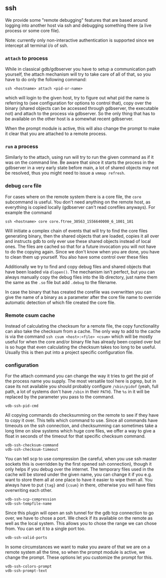 ## ssh
We provide some "remote debugging" features that are based around logging into another host via ssh and debugging
something there (a live process or some core file). 

Note: currently only non-interactive authentication is supported since we intercept all terminal i/o of ssh.

### `attach` to process

While in classical gdb/gdbserver you have to setup a communication path yourself, the attach mechanism will try to take
care of all of that, so you have to do only the following command:

```
ssh <hostname> attach <pid-or-name>
```

which will login to the given host, try to figure out what pid the name is referring to (see configuration for options
to control that), copy over the binary (shared objects can be accessed through gdbserver, the executable not) and attach
to the process via gdbserver. So the only thing that has to be available on the other host is a somewhat recent
gdbserver.

When the prompt module is active, this will also change the prompt to make it clear that you are attached to a remote
process.

### `run` a process

Similarly to the attach, using run will try to run the given command as if it was on the command line. Be aware that
since it starts the process in the gdbserver in a very early state before main, a lot of shared objects may not be
resolved, thus you might need to issue a `vmmap refresh`.

### debug `core` file

For cases where on the remote system there is a core file, the `core` subcommand is useful. You don't need anything on
the remote host, as everything is copied locally (gdbserver can't read corefiles anyways). For example the command

```
ssh <hostname> core core.ftree_30563_1556640000_6_1001_101
```

Will initiate a complex chain of events that will try to find the core files generating binary, then the shared objects
that are loaded, copies it all over and instructs gdb to only ever use these shared objects instead of local ones. The
files are cached so that for a future invocation you will not have to do the copying again. Since we don't know when you
are done, you have to clean them up yourself. You also have some control over these files

Additionally we try to find and copy debug files and shared objects that have been loaded via `dlopen()`. The mechanism
isn't perfect, but you can always manually copy the debug files into the lib directory, just name them the same as the
`.so` file but add `.debug` to the filename.

In case the binary that has created the corefile was overwritten you can give the name of a binary as a parameter after
the core file name to override automatic detection of which file created the core file.

### Remote csum cache
Instead of calculating the checksum for a remote file, the copy functionality can also take the checksum from a cache.
The only way to add to the cache is via the command `ssh csum <host>:<file> <csum>` which will be mostly useful for when
the core and/or binary file has already been copied over but is so huge that even calculating the checksum takes too
long to be useful. Usually this is then put into a project specific configuration file.

### configuration

For the attach command you can change the way it tries to get the pid of the process name you supply. The most versatile
tool here is pgrep, but in case its not available you should probably configure `/sbin/pidof` (yeah, full path, a lot of
systems don't have `/sbin` in their `PATH`). The `%s` in it will be replaced by the parameter you pass to the command.

```
vdb-ssh-pid-cmd
```

All copying commands do checksumming  on the remote to see if they have to copy it over. This tells which command to
use. Since all commands have timeouts on the ssh connection, and checksumming can sometimes take a long time on slow
systems which huge core files, we offer a way to give a float in seconds of the timeout for that specific checksum
command.
```
vdb-ssh-checksum-command
vdb-ssh-checksum-timeout
```

You can tell scp to use compression (be careful, when you use ssh master sockets this is overridden by the first opened
ssh connection), though it only helps if you debug over the internet. The temporary files used in the cache will be
stored under the given name, you can change it if you e.g. want to store them all at one place to have it easier to wipe
them all. You always have to put `{tag}` and `{csum}` in there, otherwise you will have files overwriting each other.

```
vdb-ssh-scp-compression
vdb-ssh-tempfile-name
```

Since this plugin will open an ssh tunnel for the gdb tcp connection to go over, we have to chose a port. We check if
its available on the remote as well as the local system. This allows you to chose the range we can chose from. You can
set it to a single port too.

```
vdb-ssh-valid-ports
```

In some circumstances we want to make you aware of that we are on a remote system all the time, so when the prompt
module is active, we change the prompt. These options let you customize the prompt for this.

```
vdb-ssh-colors-prompt
vdb-ssh-prompt-text
```

